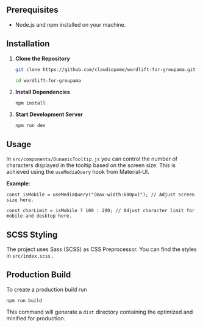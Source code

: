 

## Prerequisites

- Node.js and npm installed on your machine.

## Installation

1. **Clone the Repository**

   ```sh
   git clone https://github.com/claudiopome/wordlift-for-groupama.git
   
   cd wordlift-for-groupama
   ```

2. **Install Dependencies**

   ```
   npm install
    ```
3. **Start Development Server**

   ```
   npm run dev
   ```

## Usage

In `src/components/DunamicTooltip.js` you can control the number of characters displayed in the tooltip based on the screen size. This is achieved using the `useMediaQuery` hook from Material-UI.

**Example**:

```
const isMobile = useMediaQuery("(max-width:600px)"); // Adjust screen size here.

const charLimit = isMobile ? 100 : 200; // Adjust character limit for mobile and desktop here.
```

## SCSS Styling

The project uses Sass (SCSS) as CSS Preprocessor. You can find the styles in `src/index.scss` .

## Production Build

To create a production build run 

```
npm run build
```
This command will generate a `dist` directory containing the optimized and minified for production.